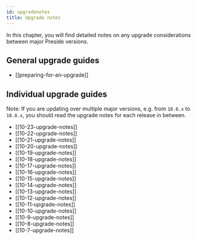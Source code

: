 ```yaml
---
id: upgradenotes
title: Upgrade notes
---
```


In this chapter, you will find detailed notes on any upgrade considerations between major Preside versions.

## General upgrade guides

* [[preparing-for-an-upgrade]]

## Individual upgrade guides

Note: If you are updating over multiple major versions, e.g. from `10.6.x` to `10.8.x`, you should read the upgrade notes for each release in between.

* [[10-23-upgrade-notes]]
* [[10-22-upgrade-notes]]
* [[10-21-upgrade-notes]]
* [[10-20-upgrade-notes]]
* [[10-19-upgrade-notes]]
* [[10-18-upgrade-notes]]
* [[10-17-upgrade-notes]]
* [[10-16-upgrade-notes]]
* [[10-15-upgrade-notes]]
* [[10-14-upgrade-notes]]
* [[10-13-upgrade-notes]]
* [[10-12-upgrade-notes]]
* [[10-11-upgrade-notes]]
* [[10-10-upgrade-notes]]
* [[10-9-upgrade-notes]]
* [[10-8-upgrade-notes]]
* [[10-7-upgrade-notes]]
